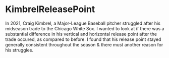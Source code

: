 # KimbrelReleasePoint
In 2021, Craig Kimbrel, a Major-League Baseball pitcher struggled after his midseason trade to the Chicago White Sox. I wanted to look at if there was a substantial  difference in his vertical and horizontal release point after the trade occured, as compared to before. I found that his release point stayed generally consistent throughout the season  & there must another reason for his struggles. 
